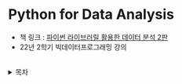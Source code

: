 # Python for Data Analysis
- 책 링크 : [파이썬 라이브러릴 활용한 데이터 분석 2판](https://product.kyobobook.co.kr/detail/S000001810160)
- 22년 2학기 빅데이터프로그래밍 강의 

<br>

<details>
    <summary> 목차 </summary>

[x] CHAPTER 1 시작하기 전에
- 1.1 이 책에서 다루는 내용
- 1.2 왜 데이터 분석에 파이썬을 사용하나
- 1.3 필수 파이썬 라이브러리
- 1.4 설치 및 설정
- 1.5 커뮤니티와 컨퍼런스
- 1.6 이 책을 살펴보는 방법

[x] CHAPTER 2 파이썬 언어의 기본, IPython, 주피터 노트북
- 2.1 파이썬 인터프리터
- 2.2 IPython 기초
- 2.3 파이썬 기초

[x] CHAPTER 3 내장 자료구조, 함수, 파일
- 3.1 자료구조와 순차 자료형
- 3.2 함수
- 3.3 파일과 운영체제
- 3.4 마치며

[x] CHAPTER 4 NumPy 기본: 배열과 벡터 연산
- 4.1 NumPy ndarray: 다차원 배열 객체
- 4.2 유니버설 함수: 배열의 각 원소를 빠르게 처리하는 함수
- 4.3 배열을 이용한 배열지향 프로그래밍
- 4.4 배열 데이터의 파일 입출력
- 4.5 선형대수
- 4.6 난수 생성
- 4.7 계단 오르내리기 예제
- 4.8 마치며

[x] CHAPTER 5 pandas 시작하기
- 5.1 pandas 자료구조 소개
- 5.2 핵심 기능
- 5.3 기술 통계 계산과 요약
- 5.4 마치며

[ ] CHAPTER 6 데이터 로딩과 저장, 파일 형식
- 6.1 텍스트 파일에서 데이터를 읽고 쓰는 법
- 6.2 이진 데이터 형식
- 6.3 웹 API와 함께 사용하기
- 6.4 데이터베이스와 함께 사용하기
- 6.5 마치며

[ ] CHAPTER 7 데이터 정제 및 준비
- 7.1 누락된 데이터 처리하기
- 7.2 데이터 변형
- 7.3 문자열 다루기
- 7.4 마치며

[ ] CHAPTER 8 데이터 준비하기: 조인, 병합, 변형
- 8.1 계층적 색인
- 8.2 데이터 합치기
- 8.3 재형성과 피벗
- 8.4 마치며

[ ] CHAPTER 9 그래프와 시각화
- 9.1 matplotlib API 간략하게 살펴보기
- 9.2 pandas에서 seaborn으로 그래프 그리기
- 9.3 다른 파이썬 시각화 도구
- 9.4 마치며

[ ] CHAPTER 10 데이터 집계와 그룹 연산
- 10.1 GroupBy 메카닉
- 10.2 데이터 집계
- 10.3 Apply: 일반적인 분리-적용-병합
- 10.4 피벗테이블과 교차일람표
- 10.5 마치며

[ ] CHAPTER 11 시계열
- 11.1 날짜, 시간 자료형, 도구
- 11.2 시계열 기초
- 11.3 날짜 범위, 빈도, 이동
- 11.4 시간대 다루기
- 11.5 기간과 기간 연산
- 11.6 리샘플링과 빈도 변환
- 11.7 이동창 함수
- 11.8 마치며

[ ] CHAPTER 12 고급 pandas
- 12.1 Categorical 데이터
- 12.2 고급 GroupBy 사용
- 12.3 메서드 연결 기법
- 12.4 마치며

[ ] CHAPTER 13 파이썬 모델링 라이브러리
- 13.1 pandas와 모델 코드의 인터페이스
- 13.2 Patsy를 이용해서 모델 생성하기
- 13.3 statsmodels 소개
- 13.4 scikit-learn 소개
- 13.5 더 공부하기

[ ] CHAPTER 14 데이터 분석 예제
- 14.1 Bit.ly의 1.USA.gov 데이터
- 14.2 MovieLens의 영화 평점 데이터
- 14.3 신생아 이름
- 14.4 미국농무부 영양소 정보
- 14.5 2012년 연방선거관리위원회 데이터베이스
- 14.6 마치며

[ ] APPENDIX A 고급 NumPy
- A.1 ndarray 객체 구조
- A.2 고급 배열 조작 기법
- A.3 브로드캐스팅
- A.4 고급 ufunc 사용법 .
- A.5 구조화된 배열과 레코드 배열
- A.6 정렬에 관하여
- A.7 umba를 이용하여 빠른 NumPy 함수 작성하기
- A.8 고급 배열 입출력
- A.9 성능 팁

[ ] APPENDIX B IPython 시스템 더 알아보기
- B.1 명령어 히스토리 사용하기
- B.2 운영체제와 함께 사용하기
- B.3 소프트웨어 개발 도구
- B.4 IPython을 이용한 생산적인 코드 개발에 관한 팁
- B.5 IPython 고급 기능
- B.6 마치며

</details>